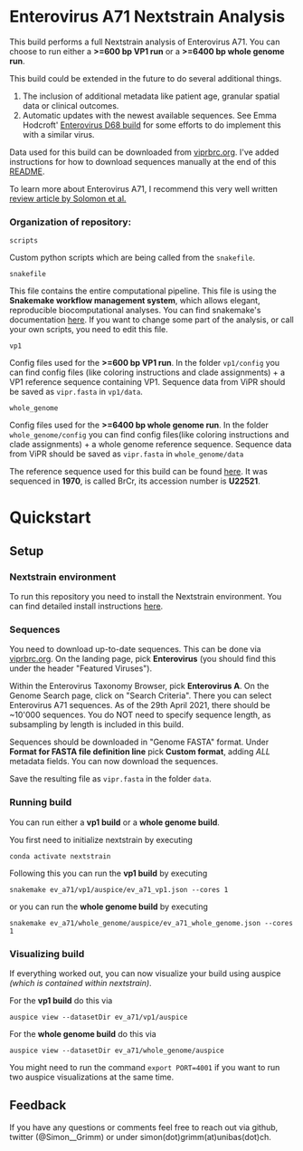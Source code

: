 # Enterovirus A71 Nextstrain Analysis

This build performs a full Nextstrain analysis of Enterovirus A71. You can choose to run either a **>=600 bp VP1 run** or a **>=6400 bp whole genome run**.

This build could be extended in the future to do several additional things.
 1. The inclusion of additional metadata like patient age, granular spatial data or clinical outcomes.
 2. Automatic updates with the newest available sequences. See Emma Hodcroft' [Enterovirus D68 build](https://github.com/nextstrain/enterovirus_d68) for some efforts to do implement this with a similar virus.

Data used for this build can be downloaded from [viprbrc.org](viprbrc.org). I've added instructions for how to download sequences manually at the end of this [README](#Sequences).

To learn more about Enterovirus A71, I recommend this very well written [review article by Solomon et al.](https://pubmed.ncbi.nlm.nih.gov/20961813/)

### Organization of repository:

```
scripts
```
Custom python scripts which are being called from the `snakefile`.

```
snakefile
```
This file contains the entire computational pipeline. This file is using the **Snakemake workflow management system**, which allows elegant, reproducible biocomputational analyses. You can find snakemake's documentation [here](https://snakemake.readthedocs.io/en/stable/). If you want to change some part of the analysis, or call your own scripts, you need to edit this file.
```
vp1
```
Config files used for the **>=600 bp VP1 run**. In the folder `vp1/config` you can find config files (like coloring instructions and clade assignments) + a VP1 reference sequence containing VP1. Sequence data from ViPR should be saved as `vipr.fasta` in `vp1/data`.

```
whole_genome
```
Config files used for the **>=6400 bp whole genome run**. In the folder `whole_genome/config` you can find config files(like coloring instructions and clade assignments) + a whole genome reference sequence. Sequence data from ViPR should be saved as `vipr.fasta` in `whole_genome/data`

The reference sequence used for this build can be found [here](https://www.genome.jp/dbget-bin/www_bget?genbank-vrl:U22521). It was sequenced in **1970**, is called BrCr, its accession number is **U22521**.

# Quickstart

## Setup

### Nextstrain environment
To run this repository you need to install the Nextstrain environment. You can find detailed install instructions [here](https://docs.nextstrain.org/en/latest/guides/install/local-installation.html).

### Sequences

You need to download up-to-date sequences. This can be done via [viprbrc.org](viprbrc.org). On the landing page, pick **Enterovirus** (you should find this under the header "Featured Viruses").

Within the Enterovirus Taxonomy Browser, pick **Enterovirus A**. On the Genome Search page, click on "Search Criteria". There you can select Enterovirus A71 sequences. As of the 29th April 2021, there should be ~10'000 sequences. You do NOT need to specify sequence length, as subsampling by length is included in this build.

Sequences should be downloaded  in "Genome FASTA" format. Under **Format for FASTA file definition line** pick **Custom format**, adding *ALL* metadata fields. You can now download the sequences.

Save the resulting file as `vipr.fasta` in the folder `data`.

### Running build

You can run either a **vp1 build** or a **whole genome build**.

You first need to initialize nextstrain by executing
```
conda activate nextstrain
```

Following this you can run the **vp1 build** by executing

```
snakemake ev_a71/vp1/auspice/ev_a71_vp1.json --cores 1
```

or you can run the **whole genome build** by executing
```
snakemake ev_a71/whole_genome/auspice/ev_a71_whole_genome.json --cores 1
```

### Visualizing build

If everything worked out, you can now visualize your build using auspice *(which is contained within nextstrain)*.

For the **vp1 build** do this via
```
auspice view --datasetDir ev_a71/vp1/auspice
```

For the **whole genome build** do this via
```
auspice view --datasetDir ev_a71/whole_genome/auspice
```

You might need to run the command `export PORT=4001` if you want to run two auspice visualizations at the same time.

## Feedback

If you have any questions or comments feel free to reach out via github, twitter (@Simon__Grimm) or under simon(dot)grimm(at)unibas(dot)ch.
